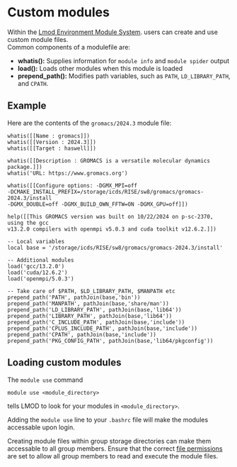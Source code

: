 # Custom modules

Within the [Lmod Environment Module System](https://lmod.readthedocs.io/en/latest/). 
users can create and use custom module files.
<br> Common components of a modulefile are:

- **whatis():** Supplies information for `module info` and `module spider` output
- **load():** Loads other modules when this module is loaded
- **prepend_path():** Modifies path variables, such as `PATH`, `LD_LIBRARY_PATH`, and `CPATH`.

## Example

Here are the contents of the `gromacs/2024.3` module file:

```
whatis([[Name : gromacs]])
whatis([[Version : 2024.3]])
whatis([[Target : haswell]])

whatis([[Description : GROMACS is a versatile molecular dynamics package.]])
whatis('URL: https://www.gromacs.org')

whatis([[Configure options: -DGMX_MPI=off 
-DCMAKE_INSTALL_PREFIX=/storage/icds/RISE/sw8/gromacs/gromacs-2024.3/install 
-DGMX_DOUBLE=off -DGMX_BUILD_OWN_FFTW=ON -DGMX_GPU=off]])

help([[This GROMACS version was built on 10/22/2024 on p-sc-2370, using the gcc
v13.2.0 compilers with openmpi v5.0.3 and cuda toolkit v12.6.2.]])

-- Local variables
local base = '/storage/icds/RISE/sw8/gromacs/gromacs-2024.3/install'

-- Additional modules
load('gcc/13.2.0')
load('cuda/12.6.2')
load('openmpi/5.0.3')

-- Take care of $PATH, $LD_LIBRARY_PATH, $MANPATH etc
prepend_path('PATH', pathJoin(base,'bin'))
prepend_path('MANPATH', pathJoin(base,'share/man'))
prepend_path('LD_LIBRARY_PATH', pathJoin(base,'lib64'))
prepend_path('LIBRARY_PATH', pathJoin(base,'lib64'))
prepend_path('C_INCLUDE_PATH', pathJoin(base,'include'))
prepend_path('CPLUS_INCLUDE_PATH', pathJoin(base,'include'))
prepend_path('CPATH', pathJoin(base,'include'))
prepend_path('PKG_CONFIG_PATH', pathJoin(base,'lib64/pkgconfig'))
```

## Loading custom modules

The `module use` command

```
module use <module_directory>
```

tells LMOD to look for your modules in `<module_directory>`.

Adding the `module use` line to your `.bashrc` file 
will make the modules accessable upon login.

Creating module files within group storage directories can make them accessable to all group members. 
Ensure that the correct [file permissions](../handling-files/managing-files.md#file-permissions) are set 
to allow all group members to read and execute the module files.
